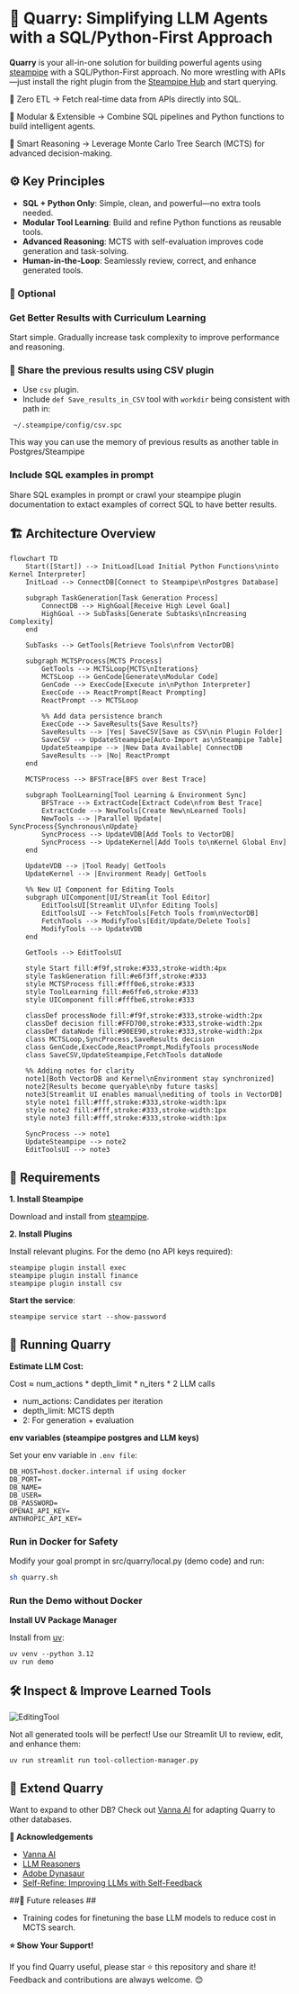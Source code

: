 # 🚀 Quarry: Simplifying LLM Agents with a SQL/Python-First Approach

**Quarry** is your all-in-one solution for building powerful agents using [steampipe](https://steampipe.io/) with a SQL/Python-First approach.
No more wrestling with APIs—just install the right plugin from the [Steampipe Hub](https://hub.steampipe.io/) and start querying.

🔎 Zero ETL → Fetch real-time data from APIs directly into SQL.

🔄 Modular & Extensible → Combine SQL pipelines and Python functions to build intelligent agents.

🧠 Smart Reasoning → Leverage Monte Carlo Tree Search (MCTS) for advanced decision-making.

## ⚙️ Key Principles
- **SQL + Python Only**: Simple, clean, and powerful—no extra tools needed.
- **Modular Tool Learning**: Build and refine Python functions as reusable tools. 
- **Advanced Reasoning**: MCTS with self-evaluation improves code generation and task-solving. 
- **Human-in-the-Loop**: Seamlessly review, correct, and enhance generated tools.

### 🌱  Optional

### Get Better Results with Curriculum Learning

Start simple. Gradually increase task complexity to improve performance and reasoning.

###  🔄 Share the previous results using CSV plugin

- Use `csv` plugin. 
- Include `def Save_results_in_CSV` tool with `workdir` being consistent with path in:

```
 ~/.steampipe/config/csv.spc
```

This way you can use the memory of previous results as another table in Postgres/Steampipe

### Include SQL examples in prompt 

Share SQL examples in prompt or crawl your steampipe plugin documentation to extact examples of correct SQL to have better results. 

## 🏗️ Architecture Overview

```mermaid
flowchart TD
    Start([Start]) --> InitLoad[Load Initial Python Functions\ninto Kernel Interpreter]
    InitLoad --> ConnectDB[Connect to Steampipe\nPostgres Database]
    
    subgraph TaskGeneration[Task Generation Process]
        ConnectDB --> HighGoal[Receive High Level Goal]
        HighGoal --> SubTasks[Generate Subtasks\nIncreasing Complexity]
    end
    
    SubTasks --> GetTools[Retrieve Tools\nfrom VectorDB]
    
    subgraph MCTSProcess[MCTS Process]
        GetTools --> MCTSLoop{MCTS\nIterations}
        MCTSLoop --> GenCode[Generate\nModular Code]
        GenCode --> ExecCode[Execute in\nPython Interpreter]
        ExecCode --> ReactPrompt[React Prompting]
        ReactPrompt --> MCTSLoop
        
        %% Add data persistence branch
        ExecCode --> SaveResults{Save Results?}
        SaveResults --> |Yes| SaveCSV[Save as CSV\nin Plugin Folder]
        SaveCSV --> UpdateSteampipe[Auto-Import as\nSteampipe Table]
        UpdateSteampipe --> |New Data Available| ConnectDB
        SaveResults --> |No| ReactPrompt
    end
    
    MCTSProcess --> BFSTrace[BFS over Best Trace]
    
    subgraph ToolLearning[Tool Learning & Environment Sync]
        BFSTrace --> ExtractCode[Extract Code\nfrom Best Trace]
        ExtractCode --> NewTools[Create New\nLearned Tools]
        NewTools --> |Parallel Update| SyncProcess{Synchronous\nUpdate}
        SyncProcess --> UpdateVDB[Add Tools to VectorDB]
        SyncProcess --> UpdateKernel[Add Tools to\nKernel Global Env]
    end
    
    UpdateVDB --> |Tool Ready| GetTools
    UpdateKernel --> |Environment Ready| GetTools

    %% New UI Component for Editing Tools
    subgraph UIComponent[UI/Streamlit Tool Editor]
        EditToolsUI[Streamlit UI\nfor Editing Tools]
        EditToolsUI --> FetchTools[Fetch Tools from\nVectorDB]
        FetchTools --> ModifyTools[Edit/Update/Delete Tools]
        ModifyTools --> UpdateVDB
    end

    GetTools --> EditToolsUI

    style Start fill:#f9f,stroke:#333,stroke-width:4px
    style TaskGeneration fill:#e6f3ff,stroke:#333
    style MCTSProcess fill:#fff0e6,stroke:#333
    style ToolLearning fill:#e6ffe6,stroke:#333
    style UIComponent fill:#fffbe6,stroke:#333

    classDef processNode fill:#f9f,stroke:#333,stroke-width:2px
    classDef decision fill:#FFD700,stroke:#333,stroke-width:2px
    classDef dataNode fill:#90EE90,stroke:#333,stroke-width:2px
    class MCTSLoop,SyncProcess,SaveResults decision
    class GenCode,ExecCode,ReactPrompt,ModifyTools processNode
    class SaveCSV,UpdateSteampipe,FetchTools dataNode

    %% Adding notes for clarity
    note1[Both VectorDB and Kernel\nEnvironment stay synchronized]
    note2[Results become queryable\nby future tasks]
    note3[Streamlit UI enables manual\nediting of tools in VectorDB]
    style note1 fill:#fff,stroke:#333,stroke-width:1px
    style note2 fill:#fff,stroke:#333,stroke-width:1px
    style note3 fill:#fff,stroke:#333,stroke-width:1px

    SyncProcess --> note1
    UpdateSteampipe --> note2
    EditToolsUI --> note3
```

## 🔧 Requirements

**1. Install Steampipe**

Download and install from  [steampipe](https://steampipe.io/).

**2. Install Plugins**

Install relevant plugins. For the demo (no API keys required):
```commandline
steampipe plugin install exec
steampipe plugin install finance
steampipe plugin install csv
```

**Start the service**:

`steampipe service start --show-password`

## 🚀 Running Quarry 

**Estimate LLM Cost:**

Cost ≈ num_actions * depth_limit *  n_iters * 2 LLM calls
- num_actions: Candidates per iteration 
- depth_limit: MCTS depth 
- 2: For generation + evaluation


**env variables (steampipe postgres and LLM keys)** 

Set your env variable in `.env file`:

```
DB_HOST=host.docker.internal if using docker 
DB_PORT=
DB_NAME=
DB_USER=
DB_PASSWORD=
OPENAI_API_KEY=
ANTHROPIC_API_KEY=
```

### Run in Docker for Safety

Modify your goal prompt in src/quarry/local.py (demo code) and run:

```bash
sh quarry.sh
```


### Run the Demo without Docker

**Install UV Package Manager**

Install from [uv](https://docs.astral.sh/uv/getting-started/installation/):

```commandline
uv venv --python 3.12
uv run demo
```

## 🛠️ Inspect & Improve Learned Tools
![EditingTool](assets/editing_tools.png)

Not all generated tools will be perfect!
Use our Streamlit UI to review, edit, and enhance them:

```commandline
uv run streamlit run tool-collection-manager.py
```

## 🔄 Extend Quarry

Want to expand to other DB?
Check out [Vanna AI](https://github.com/vanna-ai/vanna) for adapting Quarry to other databases.

**🙏 Acknowledgements**
   
- [Vanna AI](https://github.com/vanna-ai/vanna)
- [LLM Reasoners](https://github.com/Ber666/llm-reasoners)
- [Adobe Dynasaur](https://github.com/adobe-research/dynasaur)
- [Self-Refine: Improving LLMs with Self-Feedback](https://arxiv.org/abs/2305.16291)

##🌱 Future releases ##

- Training codes for finetuning the base LLM models to reduce cost in MCTS search.


**⭐️ Show Your Support!**

If you find Quarry useful, please star ⭐ this repository and share it!
Feedback and contributions are always welcome. 😊

